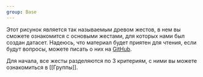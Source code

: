 ```yaml
---
group: Base
---
```

Этот рисунок является так называемым древом жестов, в нем вы сможете ознакомится с основыми жестами, для которых нами был создан датасет. Надеюсь, что материал будет приятен для чтения, если будут вопросы, можете писать о них на [GitHub](https://github.com/ZZU1U/GCS).

Для начала, все жесты разделяются по 3 критериям, с ними вы можете ознакомиться в [[Группы]].